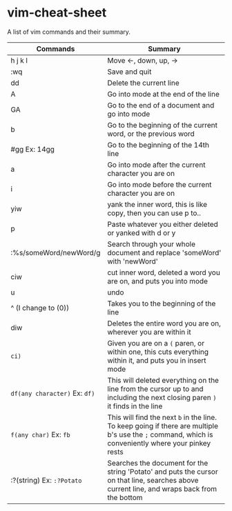 # vim-cheat-sheet
A list of vim commands and their summary.

| Commands |  Summary |
|--|--|
|h j k l| Move <-, down, up, ->|
|:wq| Save and quit|
|dd|Delete the current line|
|A|Go into <insert> mode at the end of the line|
|GA|Go to the end of a document and go into <insert>  mode|
|b|Go to the beginning of the current word, or the previous word|
|#gg Ex: 14gg| Go to the beginning of the 14th line|
|a| Go into <insert> mode after the current character you are on|
|i| Go into <insert> mode before the current character you are on |
|yiw| yank the inner word, this is like copy, then you can use p to..|
|p| Paste whatever you either deleted or yanked with d or y|
|:%s/someWord/newWord/g | Search through your whole document and replace 'someWord' with 'newWord'|
|ciw| cut inner word, deleted a word you are on, and puts you into <insert> mode|
|u| undo|
|^ (I change to (0))|Takes you to the beginning of the line|
|diw|Deletes the entire word you are on, wherever you are within it|
|`ci)`|Given you are on a `(` paren, or within one, this cuts everything within it, and puts you in insert mode|
|`df(any character)` Ex: `df)`| This will deleted everything on the line from the cursor up to and including the next closing paren `)` it finds in the line|
|`f(any char)` Ex: `fb`| This will find the next `b` in the line. To keep going if there are multiple b's use the `;` command, which is conveniently where your pinkey rests|
|:?(string) Ex: `:?Potato`| Searches the document for the string 'Potato' and puts the cursor on that line, searches above current line, and wraps back from the bottom|

